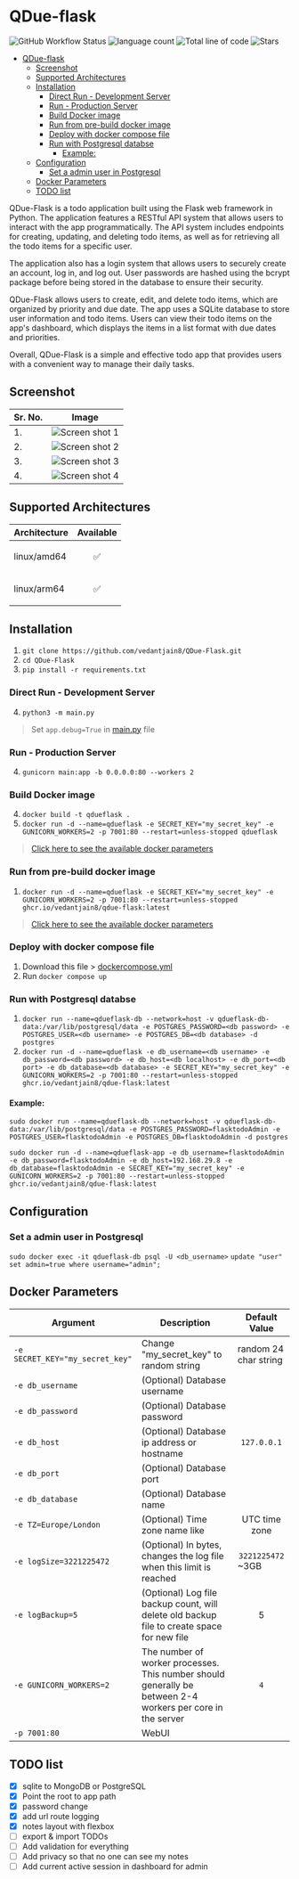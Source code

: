 # QDue-flask
![GitHub Workflow Status](https://img.shields.io/github/actions/workflow/status/vedantjain8/qdue-flask/docker-publish.yml?style=for-the-badge) ![language count](https://img.shields.io/github/languages/count/vedantjain8/qdue-flask?style=for-the-badge) ![Total line of code](https://img.shields.io/tokei/lines/github/vedantjain8/qdue-flask?style=for-the-badge) ![Stars](https://img.shields.io/github/stars/vedantjain8/qdue-flask?style=for-the-badge)

- [QDue-flask](#qdue-flask)
  - [Screenshot](#screenshot)
  - [Supported Architectures](#supported-architectures)
  - [Installation](#installation)
    - [Direct Run - Development Server](#direct-run---development-server)
    - [Run - Production Server](#run---production-server)
    - [Build Docker image](#build-docker-image)
    - [Run from pre-build docker image](#run-from-pre-build-docker-image)
    - [Deploy with docker compose file](#deploy-with-docker-compose-file)
    - [Run with Postgresql databse](#run-with-postgresql-databse)
      - [Example:](#example)
  - [Configuration](#configuration)
    - [Set a admin user in Postgresql](#set-a-admin-user-in-postgresql)
  - [Docker Parameters](#docker-parameters)
  - [TODO list](#todo-list)


QDue-Flask is a todo application built using the Flask web framework in Python. The application features a RESTful API system that allows users to interact with the app programmatically. The API system includes endpoints for creating, updating, and deleting todo items, as well as for retrieving all the todo items for a specific user.

The application also has a login system that allows users to securely create an account, log in, and log out. User passwords are hashed using the bcrypt package before being stored in the database to ensure their security.

QDue-Flask allows users to create, edit, and delete todo items, which are organized by priority and due date. The app uses a SQLite database to store user information and todo items. Users can view their todo items on the app's dashboard, which displays the items in a list format with due dates and priorities.

Overall, QDue-Flask is a simple and effective todo app that provides users with a convenient way to manage their daily tasks.

## Screenshot

| Sr. No. |  Image |
|---|---|
| 1.  | ![Screen shot 1](github/Screenshot1.png)  |
| 2.  | ![Screen shot 2](github/Screenshot2.png)  |
| 3.  | ![Screen shot 3](github/Screenshot3.png)  |
| 4.  | ![Screen shot 4](github/Screenshot4.png)  |

## Supported Architectures
| Architecture |	Available |
|---|---|
|linux/amd64 |	<p style="text-align: center;">✅</p>|
|linux/arm64|	<p style="text-align: center;">✅</p>|

## Installation
1. `git clone https://github.com/vedantjain8/QDue-Flask.git`
2. `cd QDue-Flask`
3. `pip install -r requirements.txt`

### Direct Run - Development Server
4. `python3 -m main.py`
> Set `app.debug=True` in [main.py](https://github.com/vedantjain8/qdue-flask/blob/main/main.py) file

### Run - Production Server
4. `gunicorn main:app -b 0.0.0.0:80 --workers 2`

### Build Docker image
4. `docker build -t qdueflask .`
5. `docker run -d --name=qdueflask -e SECRET_KEY="my_secret_key" -e GUNICORN_WORKERS=2 -p 7001:80 --restart=unless-stopped qdueflask`
> [Click here to see the available docker parameters](#docker-parameters)

### Run from pre-build docker image
1. `docker run -d --name=qdueflask -e SECRET_KEY="my_secret_key" -e GUNICORN_WORKERS=2 -p 7001:80 --restart=unless-stopped ghcr.io/vedantjain8/qdue-flask:latest`
> [Click here to see the available docker parameters](#docker-parameters)

### Deploy with docker compose file
1. Download this file > [dockercompose.yml](https://github.com/vedantjain8/qdue-flask/blob/main/dockercompose.yml)
2. Run `docker compose up`

### Run with Postgresql databse
1. `docker run --name=qdueflask-db --network=host -v qdueflask-db-data:/var/lib/postgresql/data -e POSTGRES_PASSWORD=<db password> -e POSTGRES_USER=<db username> -e POSTGRES_DB=<db database> -d postgres`
2. `docker run -d --name=qdueflask -e db_username=<db username> -e db_password=<db password> -e db_host=<db localhost> -e db_port=<db port> -e db_database=<db database> -e SECRET_KEY="my_secret_key" -e GUNICORN_WORKERS=2 -p 7001:80 --restart=unless-stopped ghcr.io/vedantjain8/qdue-flask:latest`

#### Example: 
```
sudo docker run --name=qdueflask-db --network=host -v qdueflask-db-data:/var/lib/postgresql/data -e POSTGRES_PASSWORD=flasktodoAdmin -e POSTGRES_USER=flasktodoAdmin -e POSTGRES_DB=flasktodoAdmin -d postgres

sudo docker run -d --name=qdueflask-app -e db_username=flasktodoAdmin -e db_password=flasktodoAdmin -e db_host=192.168.29.8 -e db_database=flasktodoAdmin -e SECRET_KEY="my_secret_key" -e GUNICORN_WORKERS=2 -p 7001:80 --restart=unless-stopped ghcr.io/vedantjain8/qdue-flask:latest
```

## Configuration

### Set a admin user in Postgresql
`sudo docker exec -it qdueflask-db psql -U <db_username>`
`update "user" set admin=true where username="admin";`

## Docker Parameters
| Argument  | Description  | Default Value |
|---|---|---|
| `-e SECRET_KEY="my_secret_key"`  | Change "my_secret_key" to random string | random 24 char string |
| `-e db_username` | (Optional) Database username |  |
| `-e db_password` | (Optional) Database password | |
| `-e db_host` | (Optional) Database ip address or hostname | <center>`127.0.0.1`</center> |
| `-e db_port` | (Optional) Database port | |
| `-e db_database` | (Optional) Database name | |
| `-e TZ=Europe/London ` | (Optional) Time zone name like  | <center>UTC time zone</center> |
| `-e logSize=3221225472 ` | (Optional) In bytes, changes the log file when this limit is reached  | <center>`3221225472`</center> ~3GB |
| `-e logBackup=5 ` | (Optional) Log file backup count, will delete old backup file to create space for new file  | <center>5</center> |
| `-e GUNICORN_WORKERS=2` | The number of worker processes. This number should generally be between 2-4 workers per core in the server | <center>`4`</center> |
| `-p 7001:80` | WebUI |  |

## TODO list
- [x] sqlite to MongoDB or PostgreSQL 
- [x] Point the root to app path
- [x] password change
- [x] add url route logging
- [x] notes layout with flexbox
- [ ] export & import TODOs
- [ ] Add validation for everything
- [ ] Add privacy so that no one can see my notes
- [ ] Add current active session in dashboard for admin